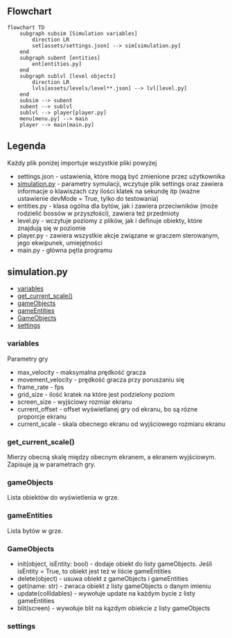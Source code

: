## Flowchart

```mermaid
flowchart TD
    subgraph subsim [Simulation variables]
        direction LR
        set[assets/settings.json] --> sim[simulation.py]
    end
    subgraph subent [entities]
        ent[entities.py]
    end
    subgraph sublvl [level objects]
        direction LR
        lvls[assets/levels/level**.json] --> lvl[level.py]
    end
    subsim --> subent
    subent --> sublvl
    sublvl --> player[player.py]
    menu[menu.py] --> main
    player --> main[main.py]
```

## Legenda

Każdy plik poniżej importuje wszystkie pliki powyżej
* settings.json - ustawienia, które mogą być zmienione przez użytkownika
* [simulation.py](##simulation.py) - parametry symulacji, wczytuje plik settings oraz zawiera informacje o klawiszach czy ilości klatek na sekundę itp (ważne ustawienie devMode = True, tylko do testowania)
* entities.py - klasa ogólna dla bytów, jak i zawiera przeciwników (może rodzielić bossów w przyszłości), zawiera też przedmioty
* level.py - wczytuje poziomy z plików, jak i definuje obiekty, które znajdują się w poziomie
* player.py - zawiera wszystkie akcje związane w graczem sterowanym, jego ekwipunek, umiejętności
* main.py - główna pętla programu

## simulation.py
* [variables](###variables)
* [get_current_scale()](###get_current_scale())
* [gameObjects](###gameobjects)
* [gameEntities](###gameentities)
* [GameObjects](###gameobjects)
* [settings](###settings)

### variables

Parametry gry
* max_velocity - maksymalna prędkość gracza
* movement_velocity - prędkość gracza przy poruszaniu się
* frame_rate - fps
* grid_size - ilość kratek na które jest podzielony poziom
* screen_size - wyjściowy rozmiar ekranu
* current_offset - offset wyświetlanej gry od ekranu, bo są rózne proporcje ekranu
* current_scale - skala obecnego ekranu od wyjściowego rozmiaru ekranu

### get_current_scale()

Mierzy obecną skalę między obecnym ekranem, a ekranem wyjściowym. Zapisuje ją w parametrach gry.

### gameObjects

Lista obiektów do wyświetlenia w grze.

### gameEntities

Lista bytów w grze.

### GameObjects

* init(object, isEntity: bool) - dodaje obiekt do listy gameObjects. Jeśli isEntity = True, to obiekt jest też w liście gameEntities
* delete(object) - usuwa obiekt z gameObjects i gameEntities
* get(name: str) - zwraca obiekt z listy gameObjects o danym imieniu
* update(collidables) - wywołuje update na każdym bycie z listy gameEntities
* blit(screen) - wywołuje blit na kązdym obiekcie z listy gameObjects

### settings
